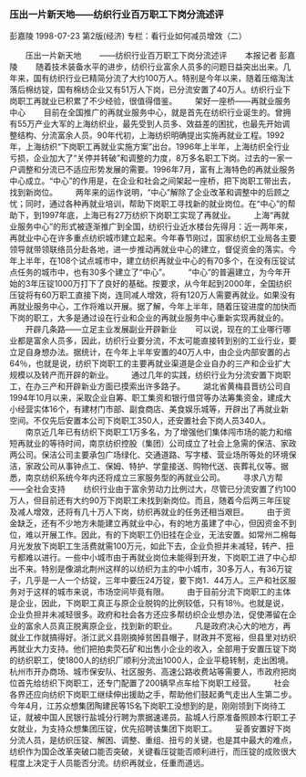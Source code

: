 ### 压出一片新天地——纺织行业百万职工下岗分流述评
彭嘉陵
1998-07-23
第2版(经济)
专栏：看行业如何减员增效（二）

　　压出一片新天地
　　——纺织行业百万职工下岗分流述评
　　本报记者  彭嘉陵
　　随着技术装备水平的进步，纺织行业富余人员多的问题日益突出出来。几年来，国有纺织行业已精简分流了大约100万人。特别是今年以来，随着压缩淘汰落后棉纺锭，国有棉纺企业又有51万人下岗，已分流安置了40万人。纺织行业下岗职工再就业已积累了不少经验，很值得借鉴。
　　架好一座桥——再就业服务中心
　　目前在全国推广的再就业服务中心，就是首先在纺织行业诞生的。曾拥有55万产业大军的上海纺织业，最先受到人员多、效益差的困扰，也最先开始调整结构、分流富余人员。90年代初，上海纺织明确提出实施再就业工程。1992年，上海纺织“下岗职工再就业实施方案”出台。1996年上半年，上海纺织全行业亏损，企业加大了“关停并转破”和调整的力度，8万多名职工下岗。过去的一家一户调整和分流已不适应形势发展的需要。1996年7月，富有上海特色的再就业服务中心成立。“中心”的作用是，在企业和社会之间架起一座桥，把下岗职工带出去，找到新岗位。
　　两年来的运作说明，“中心”解除了企业改革和调整中的后顾之忧；同时，通过各种再就业培训，帮助下岗职工寻找新的就业岗位。在“中心”的帮助下，到1997年底，上海已有27万纺织下岗职工实现了再就业。
　　上海“再就业服务中心”的形式被逐渐推广到全国，纺织行业近水楼台先得月：近一两年来，再就业中心在许多重点纺织城市建立起来。今年春节刚过，国家纺织工业局各主要领导就带领联络员分赴各地，进一步推动再就业中心的建立，督促资金的落实。今年上半年，在108个试点城市中，建立纺织再就业中心的有70多个，在没有压锭试点任务的城市中，也有30多个建立了“中心”。
　　“中心”的普遍建立，为今年开始的3年压锭1000万打下了良好的基础。按要求，从今年起到2000年，全国纺织压锭将有60万职工直接下岗，连同减人增效，将有120万人需要再就业。如果没有再就业服务中心，工作将难以开展。据了解，今年上半年，随着压锭进度的加快而下岗的职工，大多是通过设在行业和企业的再就业服务中心重新实现再就业的。
　　开辟几条路——立足主业发展副业开辟新业
　　可以说，现在的工业哪行哪业都是富余人员多，因此，纺织行业要分流，不太可能直接转到别的工业行业，要立足自身想办法。据统计，在今年上半年安置的40万人中，由企业内部安置的占64％，也就是说，纺织下岗职工的主要再就业渠道是企业自办的三产和企业扩大规模以及转产而开辟的新业。
　　通过几年的实践，纺织行业为分流安置下岗职工，在办三产和开辟新业方面已摸索出许多路子。
　　湖北省黄梅县晋纺公司自1994年10月以来，采取企业自筹、职工集资和银行借贷等办法筹集资金，建成大小经营实体16个，有建材门市部、副食商店、美食娱乐城等，开辟出了再就业新空间。不仅先后安置本公司下岗职工350人，还安置社会下岗人员340人。
　　南京近几年已有纺织下岗职工1万多名，为了增强他们集体闯市场的能力和缩短再就业的等待时间，南京纺织控股（集团）公司成立了社会上急需的保洁、家政两公司。保洁公司主要承包广场绿化、交通道路、写字楼、营业场所等处的环境保洁，家政公司从事钟点工、保姆、特护、学童接送、购物代送、丧葬礼仪等。据悉，南京纺织系统今年内还将成立三家服务型的再就业公司。
　　寻求八方帮——全社会支持
　　纺织行业由于富余劳动力比例过大，尽管已分流安置了约100万人，但目前还有大约90万下岗职工未找到新岗位。而且，随着今后两三年压锭及减人增效，还将有几十万人下岗，纺织再就业的任务还相当艰巨。
　　由于资金缺乏，还有不少地方未能建立再就业中心，有的地方虽建了中心，但因资金不到位，难以开展工作。因此，有的下岗职工仍旧挂在企业，无法安置。如常州二棉每月光发放下岗职工生活费就需100万元，如此下去，企业负担并未减轻，转产、扭亏都难以进行。一些中小城市由于再就业岗位未能得到开发，下岗职工进了中心却出不来。特别是像湖北荆州这样的以纺织为主的中小城市，30多万人，有36万锭子，几乎是一人一个纺锭，三年中要压24万锭，要下岗1．44万人。三产和社区服务对于这样的城市来说，市场空间毕竟有限。
　　由于目前分流下岗职工的主体是企业，因此，下岗职工真正与原企业脱钩的比例较低，只有18％。也就是说，企业负担并未减轻很多。政府和社会各方还应多帮纺织企业想办法，促使滞留在企业的富余人员真正脱离原企业，找到新的职业。
　　凡是政府决心大的地方，再就业工作就搞得好。浙江武义县刚摘掉贫困县帽子，财政并不宽裕，但县里对纺织再就业大力支持。他们把拍卖荧石矿和出售小企业的收入，全部用于安置压锭下岗的纺织职工，使1800人的纺织厂顺利分流出1000人，企业平稳转制，走出困境。杭州市开办商场、城市保安队、社区服务、高速公路收费站等需要人，市政府把岗位首先给纺织下岗职工，还专门配置了200辆早点车给下岗职工经营。
　　社会各界还应向纺织下岗职工继续伸出援助之手，帮助他们鼓起勇气走出人生第二步。今年4月，江苏众想集团陶建民等15名下岗职工没想到的是，刚刚领到下岗待工证，就被中国人民银行盐城分行聘为票据速递员。盐城人行原准备照顾本行职工子女就业，为支持众想集团压锭，优先招聘该集团下岗职工。
　　妥善安置好下岗分流人员，是纺织压锭、解困、调整、重组、扭亏的关键，也是其中最大的难点，纺织作为国企改革突破口能否突破，关键看压锭能否顺利进行，而压锭的成败很大程度上决定于人员能否分流。纺织再就业，任重而道远。
